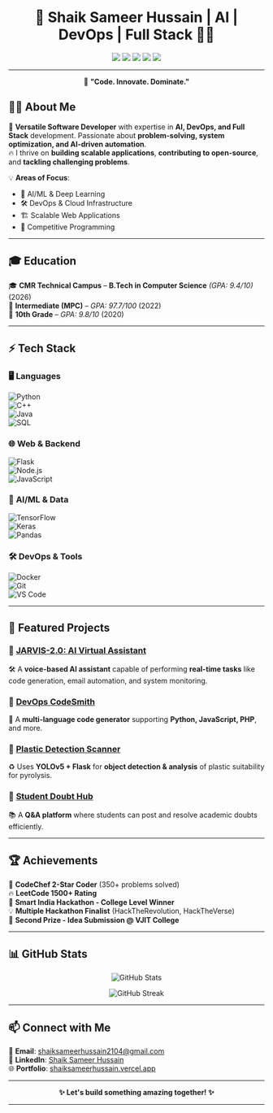 <h1 align="center">🚀 Shaik Sameer Hussain | AI | DevOps | Full Stack 👨‍💻</h1>

<p align="center">
  <a href="https://github.com/Sameerq7"><img src="https://img.shields.io/github/followers/Sameerq7?label=Followers&style=social"></a>
  <a href="https://leetcode.com/Sameerq7"><img src="https://img.shields.io/badge/LeetCode-1500%2B-orange"></a>
  <a href="https://shaiksameerhussain.vercel.app"><img src="https://img.shields.io/badge/Portfolio-Live-green"></a>
  <a href="https://www.linkedin.com/in/shaik-sameer-hussain-b88323250/"><img src="https://img.shields.io/badge/LinkedIn-Shaik%20Sameer%20Hussain-blue"></a>
  <a href="mailto:shaiksameerhussain2104@gmail.com"><img src="https://img.shields.io/badge/Email-shaiksameerhussain2104%40gmail.com-red"></a>
</p>

---

<p align="center">
  🎯 <b>"Code. Innovate. Dominate."</b>
</p>

## 👨‍💻 About Me  
🚀 **Versatile Software Developer** with expertise in **AI, DevOps, and Full Stack** development. Passionate about **problem-solving, system optimization, and AI-driven automation**.  
🔥 I thrive on **building scalable applications**, **contributing to open-source**, and **tackling challenging problems**.  

💡 **Areas of Focus**:  
- 🤖 AI/ML & Deep Learning  
- 🛠️ DevOps & Cloud Infrastructure  
- 🏗️ Scalable Web Applications  
- 🚀 Competitive Programming  

---

## 🎓 Education  
🎓 **CMR Technical Campus** – **B.Tech in Computer Science** *(GPA: 9.4/10)* (2026)  
📜 **Intermediate (MPC)** – *GPA: 97.7/100* (2022)  
📖 **10th Grade** – *GPA: 9.8/10* (2020)  

---

## ⚡ Tech Stack  
### 🖥️ **Languages**  
![Python](https://img.shields.io/badge/Python-3776AB?style=for-the-badge&logo=python&logoColor=white)  
![C++](https://img.shields.io/badge/C++-00599C?style=for-the-badge&logo=c%2B%2B&logoColor=white)  
![Java](https://img.shields.io/badge/Java-ED8B00?style=for-the-badge&logo=java&logoColor=white)  
![SQL](https://img.shields.io/badge/SQL-4479A1?style=for-the-badge&logo=postgresql&logoColor=white)  

### 🌐 **Web & Backend**  
![Flask](https://img.shields.io/badge/Flask-000000?style=for-the-badge&logo=flask&logoColor=white)  
![Node.js](https://img.shields.io/badge/Node.js-43853D?style=for-the-badge&logo=node.js&logoColor=white)  
![JavaScript](https://img.shields.io/badge/JavaScript-F7DF1E?style=for-the-badge&logo=javascript&logoColor=black)  

### 🤖 **AI/ML & Data**  
![TensorFlow](https://img.shields.io/badge/TensorFlow-FF6F00?style=for-the-badge&logo=tensorflow&logoColor=white)  
![Keras](https://img.shields.io/badge/Keras-D00000?style=for-the-badge&logo=keras&logoColor=white)  
![Pandas](https://img.shields.io/badge/Pandas-150458?style=for-the-badge&logo=pandas&logoColor=white)  

### 🛠 **DevOps & Tools**  
![Docker](https://img.shields.io/badge/Docker-2496ED?style=for-the-badge&logo=docker&logoColor=white)  
![Git](https://img.shields.io/badge/Git-F05032?style=for-the-badge&logo=git&logoColor=white)  
![VS Code](https://img.shields.io/badge/VS_Code-007ACC?style=for-the-badge&logo=visual-studio-code&logoColor=white)  

---

## 🚀 Featured Projects  

### 🔹 [JARVIS-2.0: AI Virtual Assistant](https://github.com/Sameerq7/JARVIS-2.0)  
🛠 A **voice-based AI assistant** capable of performing **real-time tasks** like code generation, email automation, and system monitoring.  

### 🔹 [DevOps CodeSmith](https://github.com/Sameerq7/DevOpsCodeSmith-with-MultiLingual-Support)  
🚀 A **multi-language code generator** supporting **Python, JavaScript, PHP**, and more.  

### 🔹 [Plastic Detection Scanner](https://github.com/Sameerq7/Plastic-Detection-Scanner)  
♻️ Uses **YOLOv5 + Flask** for **object detection & analysis** of plastic suitability for pyrolysis.  

### 🔹 [Student Doubt Hub](https://github.com/Sameerq7/StudentDoubtHub)  
📚 A **Q&A platform** where students can post and resolve academic doubts efficiently.  

---

## 🏆 Achievements  
🥇 **CodeChef 2-Star Coder** (350+ problems solved)  
🔥 **LeetCode 1500+ Rating**  
🏅 **Smart India Hackathon - College Level Winner**  
💡 **Multiple Hackathon Finalist** (HackTheRevolution, HackTheVerse)  
📢 **Second Prize - Idea Submission @ VJIT College**  

---

## 📊 GitHub Stats  

<p align="center">
  <img src="https://github-readme-stats.vercel.app/api?username=Sameerq7&show_icons=true&theme=radical" alt="GitHub Stats" />
</p>

<p align="center">
  <img src="https://github-readme-streak-stats.herokuapp.com/?user=Sameerq7&theme=radical" alt="GitHub Streak" />
</p>

---

## 📫 Connect with Me  

📧 **Email**: [shaiksameerhussain2104@gmail.com](mailto:shaiksameerhussain2104@gmail.com)  
🔗 **LinkedIn**: [Shaik Sameer Hussain](https://www.linkedin.com/in/shaik-sameer-hussain-b88323250/)  
🌐 **Portfolio**: [shaiksameerhussain.vercel.app](https://shaiksameerhussain.vercel.app)  

---

<p align="center">
  <b>✨ Let's build something amazing together! ✨</b>
</p>

---
